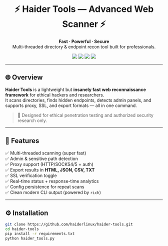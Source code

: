 <h1 align="center">⚡ Haider Tools — Advanced Web Scanner ⚡</h1>

<p align="center">
  <b>Fast · Powerful · Secure</b><br>
  Multi-threaded directory & endpoint recon tool built for professionals.
</p>

<p align="center">
  <img src="https://img.shields.io/badge/Python-3.7%2B-blue?logo=python&logoColor=white" />
  <img src="https://img.shields.io/badge/License-MIT-green?logo=open-source-initiative&logoColor=white" />
  <img src="https://img.shields.io/badge/Status-Active%20Development-orange" />
  <img src="https://img.shields.io/github/stars/haiderlinux/haider-tools?style=social" />
</p>

---

## 🌐 Overview

**Haider Tools** is a lightweight but **insanely fast web reconnaissance framework** for ethical hackers and researchers.  
It scans directories, finds hidden endpoints, detects admin panels, and supports proxy, SSL, and export formats — all in one command.

> 🧠 Designed for ethical penetration testing and authorized security research only.

---

## 🚀 Features

✅ Multi-threaded scanning (super fast)  
✅ Admin & sensitive path detection  
✅ Proxy support (HTTP/SOCKS4/5 + auth)  
✅ Export results in **HTML, JSON, CSV, TXT**  
✅ SSL verification toggle  
✅ Real-time status + response-time analytics  
✅ Config persistence for repeat scans  
✅ Clean modern CLI output (powered by `rich`)

---

## ⚙️ Installation

```bash
git clone https://github.com/haiderlinux/haider-tools.git
cd haider-tools
pip install -r requirements.txt
python haider_tools.py
